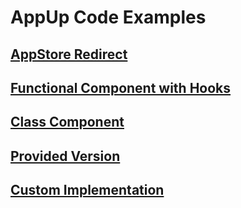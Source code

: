 # AppUp Code Examples

## [AppStore Redirect](./src/appstore-redirect.tsx)

## [Functional Component with Hooks](./src/functional-component.tsx)

## [Class Component](./src/class-component.tsx)

## [Provided Version](./src/provided-version.tsx)

## [Custom Implementation](./src/custom-component.tsx)



